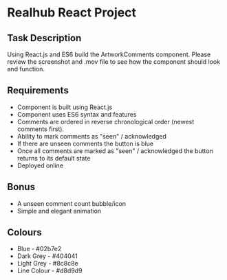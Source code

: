 # Realhub React Project

## Task Description

Using React.js and ES6 build the ArtworkComments component. Please review the screenshot and .mov file to see how the component should look and function.

## Requirements

* Component is built using React.js
* Component uses ES6 syntax and features
* Comments are ordered in reverse chronological order (newest comments first).
* Ability to mark comments as "seen" / acknowledged
* If there are unseen comments the button is blue
* Once all comments are marked as "seen" / acknowledged the button returns to its default state
* Deployed online

## Bonus

* A unseen comment count bubble/icon
* Simple and elegant animation

## Colours

* Blue - #02b7e2
* Dark Grey - #404041
* Light Grey - #8c8c8e
* Line Colour - #d8d9d9
